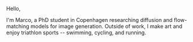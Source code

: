 Hello, 

I'm Marco, a PhD student in Copenhagen researching diffusion and flow-matching models for image generation. Outside of work, I make art and enjoy triathlon sports -- swimming, cycling, and running.
